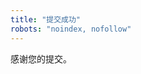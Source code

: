 ```yaml
---
title: "提交成功"
robots: "noindex, nofollow"
---
```


<p>感谢您的提交。</p>
<a id="dl-btn" href="#" class="button" hidden>立即下载</a>

<script>
  const p = new URLSearchParams(location.search);
  const slug = p.get('dl');
  const a = document.getElementById('dl-btn');
  if (slug) { a.href = '/downloads/' + slug; a.hidden = false; }
</script>
